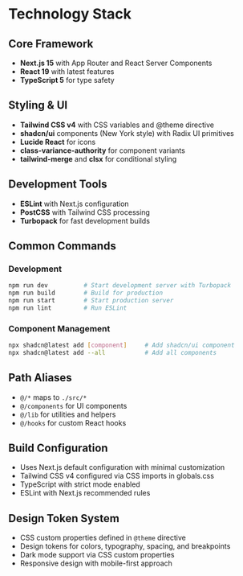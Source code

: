 # Technology Stack

## Core Framework

- **Next.js 15** with App Router and React Server Components
- **React 19** with latest features
- **TypeScript 5** for type safety

## Styling & UI

- **Tailwind CSS v4** with CSS variables and @theme directive
- **shadcn/ui** components (New York style) with Radix UI primitives
- **Lucide React** for icons
- **class-variance-authority** for component variants
- **tailwind-merge** and **clsx** for conditional styling

## Development Tools

- **ESLint** with Next.js configuration
- **PostCSS** with Tailwind CSS processing
- **Turbopack** for fast development builds

## Common Commands

### Development

```bash
npm run dev          # Start development server with Turbopack
npm run build        # Build for production
npm run start        # Start production server
npm run lint         # Run ESLint
```

### Component Management

```bash
npx shadcn@latest add [component]     # Add shadcn/ui component
npx shadcn@latest add --all           # Add all components
```

## Path Aliases

- `@/*` maps to `./src/*`
- `@/components` for UI components
- `@/lib` for utilities and helpers
- `@/hooks` for custom React hooks

## Build Configuration

- Uses Next.js default configuration with minimal customization
- Tailwind CSS v4 configured via CSS imports in globals.css
- TypeScript with strict mode enabled
- ESLint with Next.js recommended rules

## Design Token System

- CSS custom properties defined in `@theme` directive
- Design tokens for colors, typography, spacing, and breakpoints
- Dark mode support via CSS custom properties
- Responsive design with mobile-first approach
